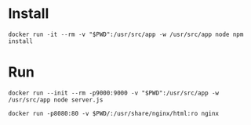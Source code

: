 # Install

```
docker run -it --rm -v "$PWD":/usr/src/app -w /usr/src/app node npm install 
```

# Run

```
docker run --init --rm -p9000:9000 -v "$PWD":/usr/src/app -w /usr/src/app node server.js
```

```
docker run -p8080:80 -v $PWD/:/usr/share/nginx/html:ro nginx
```

